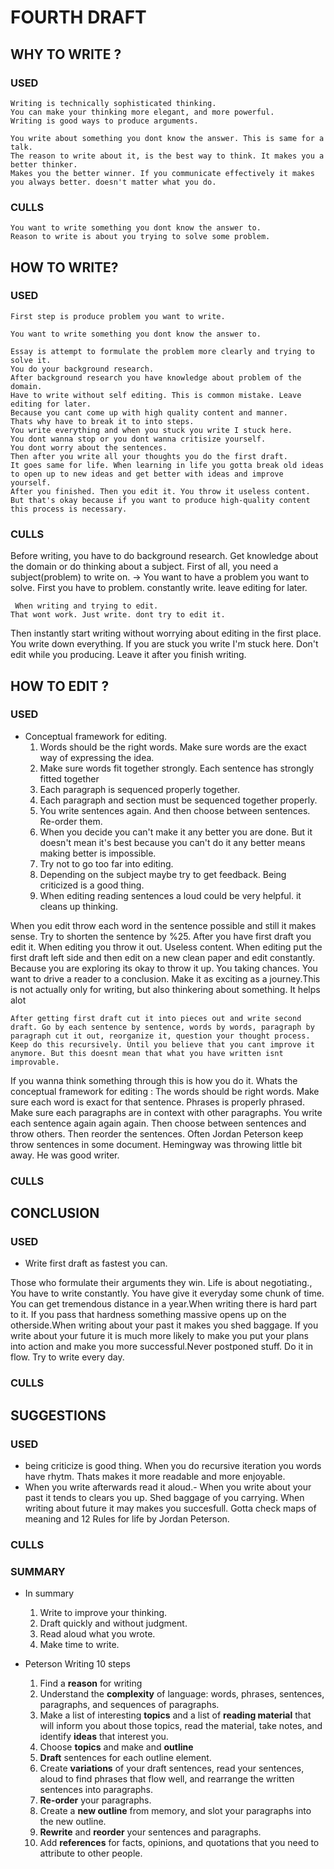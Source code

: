 # FOURTH DRAFT

## WHY TO WRITE ?


### USED 
    Writing is technically sophisticated thinking. 
    You can make your thinking more elegant, and more powerful.
    Writing is good ways to produce arguments.

    You write about something you dont know the answer. This is same for a talk.
    The reason to write about it, is the best way to think. It makes you a better thinker. 
    Makes you the better winner. If you communicate effectively it makes you always better. doesn't matter what you do.


### CULLS
    You want to write something you dont know the answer to.
    Reason to write is about you trying to solve some problem.







## HOW TO WRITE?

### USED
    First step is produce problem you want to write.

    You want to write something you dont know the answer to.

    Essay is attempt to formulate the problem more clearly and trying to solve it.
    You do your background research. 
    After background research you have knowledge about problem of the domain. 
    Have to write without self editing. This is common mistake. Leave editing for later.
    Because you cant come up with high quality content and manner.
    Thats why have to break it to into steps. 
    You write everything and when you stuck you write I stuck here.
    You dont wanna stop or you dont wanna critisize yourself.
    You dont worry about the sentences.
    Then after you write all your thoughts you do the first draft. 
    It goes same for life. When learning in life you gotta break old ideas to open up to new ideas and get better with ideas and improve yourself.
    After you finished. Then you edit it. You throw it useless content. But that's okay because if you want to produce high-quality content this process is necessary.

### CULLS
Before writing, you have to do background research. Get knowledge about the domain or do thinking about a subject.
    First of all, you need a subject(problem) to write on. -> You want to have a problem you want to solve.
First you have to problem.
      constantly write. leave editing for later.

     When writing and trying to edit.
    That wont work. Just write. dont try to edit it. 
Then instantly start writing without worrying about editing in the first place.
    You write down everything. If you are stuck you write I'm stuck here. 
   Don't edit while you producing. Leave it after you finish writing.








## HOW TO EDIT ?

### USED
- Conceptual framework for editing.
    1. Words should be the right words. Make sure words are the exact way of expressing the idea.
    2. Make sure words fit together strongly. Each sentence has strongly fitted together
    3. Each paragraph is sequenced properly together. 
    4. Each paragraph and section must be sequenced together properly. 
    5. You write sentences again. And then choose between sentences. Re-order them.
    6. When you decide you can't make it any better you are done. But it doesn't mean it's best because you can't do it any better means making better is impossible. 
    7. Try not to go too far into editing.
    8. Depending on the subject maybe try to get feedback. Being criticized is a good thing.
    9. When editing reading sentences a loud could be very helpful. it cleans up thinking.

When you edit throw each word in the sentence possible and still it makes sense. Try to shorten the sentence by %25.
After you have first draft you edit it. When editing you throw it out. Useless content.
  When editing put the first draft left side and then edit on a new clean paper and edit constantly.
  Because you are exploring its okay to throw it up. You taking chances.
    You want to drive a reader to a conclusion. Make it as exciting as a journey.This is not actually only for writing, but also thinkering about something. It helps alot

    After getting first draft cut it into pieces out and write second draft. Go by each sentence by sentence, words by words, paragraph by paragraph cut it out, reorganize it, question your thought process. Keep do this recursively. Until you believe that you cant improve it anymore. But this doesnt mean that what you have written isnt improvable.
 If you wanna think something through this is how you do it.
 Whats the conceptual framework for editing : The words should be right words. Make sure each word is exact for that sentence. Phrases is properly phrased. Make sure each paragraphs are in context with other paragraphs. You write each sentence again again again. Then choose between sentences and throw others. Then reorder the sentences. Often Jordan Peterson keep throw sentences in some document.
Hemingway was throwing little bit away. He was good writer.
### CULLS

    
    
    
## CONCLUSION

### USED

- Write first draft as fastest you can.

Those who formulate their arguments they win. Life is about negotiating.,
You have to write constantly. You have give it everyday some chunk of time. You can get tremendous distance in a year.When writing there is hard part to it. If you pass that hardness something massive opens up on the otherside.When writing about your past it makes you shed baggage. If you write about your future it is much more likely to make you put your plans into action and make you more successful.Never postponed stuff. Do it in flow. Try to write every day.
### CULLS


## SUGGESTIONS

### USED
- being criticize is good thing.
When you do recursive iteration you words have rhytm. Thats makes it more readable and more enjoyable.
- When you write afterwards read it aloud.- When you write about your past it tends to clears you up. Shed baggage of you carrying. When writing about future it may makes you succesfull. 
Gotta check maps of meaning and 12 Rules for life by Jordan Peterson.
### CULLS



### SUMMARY

- In summary
    1. Write to improve your thinking.
    2. Draft quickly and without judgment.
    3. Read aloud what you wrote.
    4. Make time to write.

- Peterson Writing 10 steps
    1. Find a **reason** for writing
    2. Understand the **complexity** of language: words, phrases, sentences, paragraphs, and sequences of paragraphs.
    3. Make a list of interesting **topics** and a list of **reading material** that will inform you about those topics, read the material, take notes, and identify **ideas** that interest you.
    4. Choose **topics** and make and **outline** 
    5. **Draft** sentences for each outline element.
    6. Create **variations** of your draft sentences, read your sentences, aloud to find phrases that flow well, and rearrange the written sentences into paragraphs.
    7. **Re-order** your paragraphs.
    8. Create a **new outline** from memory, and slot your paragraphs into the new outline.
    9. **Rewrite** and **reorder** your sentences and paragraphs.
    10. Add **references** for facts, opinions, and quotations that you need to attribute to other people.







